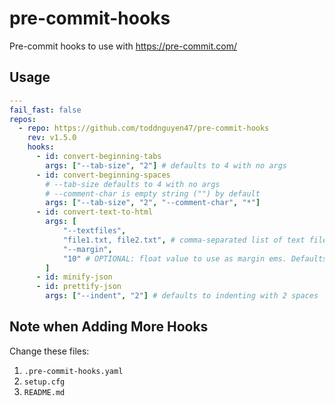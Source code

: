 # pre-commit-hooks

Pre-commit hooks to use with https://pre-commit.com/

## Usage

```yaml
---
fail_fast: false
repos:
  - repo: https://github.com/toddnguyen47/pre-commit-hooks
    rev: v1.5.0
    hooks:
      - id: convert-beginning-tabs
        args: ["--tab-size", "2"] # defaults to 4 with no args
      - id: convert-beginning-spaces
        # --tab-size defaults to 4 with no args
        # --comment-char is empty string ("") by default
        args: ["--tab-size", "2", "--comment-char", "*"]
      - id: convert-text-to-html
        args: [
            "--textfiles",
            "file1.txt, file2.txt", # comma-separated list of text files
            "--margin",
            "10" # OPTIONAL: float value to use as margin ems. Defaults to 10.
        ]
      - id: minify-json
      - id: prettify-json
        args: ["--indent", "2"] # defaults to indenting with 2 spaces
```

## Note when Adding More Hooks

Change these files:
1. `.pre-commit-hooks.yaml`
2. `setup.cfg`
3. `README.md`
